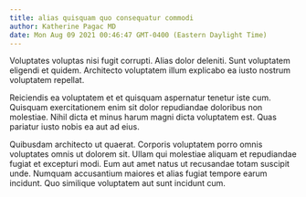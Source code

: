 ```yaml
---
title: alias quisquam quo consequatur commodi
author: Katherine Pagac MD
date: Mon Aug 09 2021 00:46:47 GMT-0400 (Eastern Daylight Time)
---
```

Voluptates voluptas nisi fugit corrupti. Alias dolor deleniti. Sunt voluptatem eligendi et quidem. Architecto voluptatem illum explicabo ea iusto nostrum voluptatem repellat.

 Reiciendis ea voluptatem et et quisquam aspernatur tenetur iste cum. Quisquam exercitationem enim sit dolor repudiandae doloribus non molestiae. Nihil dicta et minus harum magni dicta voluptatem est. Quas pariatur iusto nobis ea aut ad eius.

 Quibusdam architecto ut quaerat. Corporis voluptatem porro omnis voluptates omnis ut dolorem sit. Ullam qui molestiae aliquam et repudiandae fugiat et excepturi modi. Eum aut amet natus ut recusandae totam suscipit unde. Numquam accusantium maiores et alias fugiat tempore earum incidunt. Quo similique voluptatem aut sunt incidunt cum.